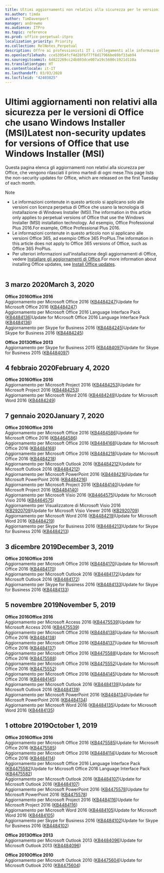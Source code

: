 ```yaml
---
title: Ultimi aggiornamenti non relativi alla sicurezza per le versioni di Office che usano Windows Installer (MSI)
ms.author: timda
author: TimDavenport
manager: andrewmo
ms.audience: ITPro
ms.topic: reference
ms.prod: office-perpetual-itpro
localization_priority: Priority
ms.collection: RelNotes_Perpetual
description: Offre ai professionisti IT i collegamenti alle informazioni sugli aggiornamenti più recenti non relativi alla sicurezza delle versioni con licenza perpetua di Office 2016, Office 2013 e Office 2010
ms.openlocfilehash: cce53954fcf4d28f6f77f8d17966be69bf33ab94
ms.sourcegitcommit: 6d822269cc24b803dce007a19c5600c1921d110a
ms.translationtype: HT
ms.contentlocale: it-IT
ms.lasthandoff: 03/03/2020
ms.locfileid: "42403825"
---
```

# <a name="latest-non-security-updates-for-versions-of-office-that-use-windows-installer-msi"></a><span data-ttu-id="b1f79-103">Ultimi aggiornamenti non relativi alla sicurezza per le versioni di Office che usano Windows Installer (MSI)</span><span class="sxs-lookup"><span data-stu-id="b1f79-103">Latest non-security updates for versions of Office that use Windows Installer (MSI)</span></span>

<span data-ttu-id="b1f79-104">Questa pagina elenca gli aggiornamenti non relativi alla sicurezza per Office, che vengono rilasciati il primo martedì di ogni mese.</span><span class="sxs-lookup"><span data-stu-id="b1f79-104">This page lists the non-security updates for Office, which are released on the first Tuesday of each month.</span></span>

> [!NOTE]
> - <span data-ttu-id="b1f79-105">Le informazioni contenute in questo articolo si applicano solo alle versioni con licenza perpetua di Office che usano la tecnologia di installazione di Windows Installer (MSI).</span><span class="sxs-lookup"><span data-stu-id="b1f79-105">The information in this article only applies to perpetual versions of Office that use the Windows Installer (MSI) installation technology.</span></span> <span data-ttu-id="b1f79-106">Ad esempio, Office Professional Plus 2016.</span><span class="sxs-lookup"><span data-stu-id="b1f79-106">For example, Office Professional Plus 2016.</span></span>
> - <span data-ttu-id="b1f79-107">Le informazioni contenute in questo articolo non si applicano alle versioni Office 365, ad esempio Office 365 ProPlus.</span><span class="sxs-lookup"><span data-stu-id="b1f79-107">The information in this article does not apply to Office 365 versions of Office, such as Office 365 ProPlus.</span></span>
> - <span data-ttu-id="b1f79-108">Per ulteriori informazioni sull'installazione degli aggiornamenti di Office, vedere [Installare gli aggiornamenti di Office](https://support.office.com/article/2ab296f3-7f03-43a2-8e50-46de917611c5).</span><span class="sxs-lookup"><span data-stu-id="b1f79-108">For more information about installing Office updates, see [Install Office updates](https://support.office.com/article/2ab296f3-7f03-43a2-8e50-46de917611c5).</span></span>
<br/><br/>

## <a name="march-3-2020"></a><span data-ttu-id="b1f79-109">3 marzo 2020</span><span class="sxs-lookup"><span data-stu-id="b1f79-109">March 3, 2020</span></span>

<span data-ttu-id="b1f79-110">**Office 2016**</span><span class="sxs-lookup"><span data-stu-id="b1f79-110">**Office 2016**</span></span><br/>
<span data-ttu-id="b1f79-111">Aggiornamento per Microsoft Office 2016 ([KB4484247](https://support.microsoft.com/help/4484247))</span><span class="sxs-lookup"><span data-stu-id="b1f79-111">Update for Microsoft Office 2016 ([KB4484247](https://support.microsoft.com/help/4484247))</span></span><br/> <span data-ttu-id="b1f79-112">Aggiornamento per Microsoft Office 2016 Language Interface Pack ([KB4484136](https://support.microsoft.com/help/4484136))</span><span class="sxs-lookup"><span data-stu-id="b1f79-112">Update for Microsoft Office 2016 Language Interface Pack ([KB4484136](https://support.microsoft.com/help/4484136))</span></span><br/>
<span data-ttu-id="b1f79-113">Aggiornamento per Skype for Business 2016 ([KB4484245](https://support.microsoft.com/help/4484245))</span><span class="sxs-lookup"><span data-stu-id="b1f79-113">Update for Skype for Business 2016 ([KB4484245](https://support.microsoft.com/help/4484245))</span></span> <br/>

<span data-ttu-id="b1f79-114">**Office 2013**</span><span class="sxs-lookup"><span data-stu-id="b1f79-114">**Office 2013**</span></span><br/>
<span data-ttu-id="b1f79-115">Aggiornamento per Skype for Business 2015 ([KB4484097](https://support.microsoft.com/help/4484097))</span><span class="sxs-lookup"><span data-stu-id="b1f79-115">Update for Skype for Business 2015 ([KB4484097](https://support.microsoft.com/help/4484097))</span></span><br/>


## <a name="february-4-2020"></a><span data-ttu-id="b1f79-116">4 febbraio 2020</span><span class="sxs-lookup"><span data-stu-id="b1f79-116">February 4, 2020</span></span>

<span data-ttu-id="b1f79-117">**Office 2016**</span><span class="sxs-lookup"><span data-stu-id="b1f79-117">**Office 2016**</span></span><br/>
<span data-ttu-id="b1f79-118">Aggiornamento per Microsoft Project 2016 ([KB4484253](https://support.microsoft.com/help/4484253))</span><span class="sxs-lookup"><span data-stu-id="b1f79-118">Update for Microsoft Project 2016 ([KB4484253](https://support.microsoft.com/help/4484253))</span></span> <br/>
<span data-ttu-id="b1f79-119">Aggiornamento per Microsoft Word 2016 ([KB4484249](https://support.microsoft.com/help/4484249))</span><span class="sxs-lookup"><span data-stu-id="b1f79-119">Update for Microsoft Word 2016 ([KB4484249](https://support.microsoft.com/help/4484249))</span></span> <br/>

## <a name="january-7-2020"></a><span data-ttu-id="b1f79-120">7 gennaio 2020</span><span class="sxs-lookup"><span data-stu-id="b1f79-120">January 7, 2020</span></span>

<span data-ttu-id="b1f79-121">**Office 2016**</span><span class="sxs-lookup"><span data-stu-id="b1f79-121">**Office 2016**</span></span><br/>
<span data-ttu-id="b1f79-122">Aggiornamento per Microsoft Office 2016 ([KB4464586](https://support.microsoft.com/help/4464586))</span><span class="sxs-lookup"><span data-stu-id="b1f79-122">Update for Microsoft Office 2016 ([KB4464586](https://support.microsoft.com/help/4464586))</span></span> <br/>
<span data-ttu-id="b1f79-123">Aggiornamento per Microsoft Office 2016 ([KB4484168](https://support.microsoft.com/help/4484168))</span><span class="sxs-lookup"><span data-stu-id="b1f79-123">Update for Microsoft Office 2016 ([KB4484168](https://support.microsoft.com/help/4484168))</span></span> <br/>
<span data-ttu-id="b1f79-124">Aggiornamento per Microsoft Office 2016 ([KB4484218](https://support.microsoft.com/help/4484218))</span><span class="sxs-lookup"><span data-stu-id="b1f79-124">Update for Microsoft Office 2016 ([KB4484218](https://support.microsoft.com/help/4484218))</span></span> <br/>
<span data-ttu-id="b1f79-125">Aggiornamento per Microsoft Outlook 2016 ([KB4484212](https://support.microsoft.com/help/4484212))</span><span class="sxs-lookup"><span data-stu-id="b1f79-125">Update for Microsoft Outlook 2016 ([KB4484212](https://support.microsoft.com/help/4484212))</span></span> <br/>
<span data-ttu-id="b1f79-126">Aggiornamento per Microsoft PowerPoint 2016 ([KB4484216](https://support.microsoft.com/help/4484216))</span><span class="sxs-lookup"><span data-stu-id="b1f79-126">Update for Microsoft PowerPoint 2016 ([KB4484216](https://support.microsoft.com/help/4484216))</span></span> <br/>
<span data-ttu-id="b1f79-127">Aggiornamento per Microsoft Project 2016 ([KB4484140](https://support.microsoft.com/help/4484140))</span><span class="sxs-lookup"><span data-stu-id="b1f79-127">Update for Microsoft Project 2016 ([KB4484140](https://support.microsoft.com/help/4484140))</span></span> <br/>
<span data-ttu-id="b1f79-128">Aggiornamento per Microsoft Visio 2016 ([KB4464575](https://support.microsoft.com/help/4464575))</span><span class="sxs-lookup"><span data-stu-id="b1f79-128">Update for Microsoft Visio 2016 ([KB4464575](https://support.microsoft.com/help/4464575))</span></span> <br/>
<span data-ttu-id="b1f79-129">Aggiornamento per Visualizzatore di Microsoft Visio 2016 ([KB2920709](https://support.microsoft.com/help/2920709))</span><span class="sxs-lookup"><span data-stu-id="b1f79-129">Update for Microsoft Visio Viewer 2016 ([KB2920709](https://support.microsoft.com/help/2920709))</span></span> <br/>
<span data-ttu-id="b1f79-130">Aggiornamento per Microsoft Word 2016 ([KB4484219](https://support.microsoft.com/help/4484219))</span><span class="sxs-lookup"><span data-stu-id="b1f79-130">Update for Microsoft Word 2016 ([KB4484219](https://support.microsoft.com/help/4484219))</span></span> <br/>
<span data-ttu-id="b1f79-131">Aggiornamento per Skype for Business 2016 ([KB4484213](https://support.microsoft.com/help/4484213))</span><span class="sxs-lookup"><span data-stu-id="b1f79-131">Update for Skype for Business 2016 ([KB4484213](https://support.microsoft.com/help/4484213))</span></span> <br/>


## <a name="december-3-2019"></a><span data-ttu-id="b1f79-132">3 dicembre 2019</span><span class="sxs-lookup"><span data-stu-id="b1f79-132">December 3, 2019</span></span>

<span data-ttu-id="b1f79-133">**Office 2016**</span><span class="sxs-lookup"><span data-stu-id="b1f79-133">**Office 2016**</span></span><br/>
<span data-ttu-id="b1f79-134">Aggiornamento per Microsoft Office 2016 ([KB4484170](https://support.microsoft.com/help/4484170))</span><span class="sxs-lookup"><span data-stu-id="b1f79-134">Update for Microsoft Office 2016 ([KB4484170](https://support.microsoft.com/help/4484170))</span></span> <br/>
<span data-ttu-id="b1f79-135">Aggiornamento per Microsoft Outlook 2016 ([KB4484172](https://support.microsoft.com/help/4484172))</span><span class="sxs-lookup"><span data-stu-id="b1f79-135">Update for Microsoft Outlook 2016 ([KB4484172](https://support.microsoft.com/help/4484172))</span></span> <br/>
<span data-ttu-id="b1f79-136">Aggiornamento per Skype for Business 2016 ([KB4484133](https://support.microsoft.com/help/4484133))</span><span class="sxs-lookup"><span data-stu-id="b1f79-136">Update for Skype for Business 2016 ([KB4484133](https://support.microsoft.com/help/4484133))</span></span> <br/>

## <a name="november-5-2019"></a><span data-ttu-id="b1f79-137">5 novembre 2019</span><span class="sxs-lookup"><span data-stu-id="b1f79-137">November 5, 2019</span></span>

<span data-ttu-id="b1f79-138">**Office 2016**</span><span class="sxs-lookup"><span data-stu-id="b1f79-138">**Office 2016**</span></span><br/>
<span data-ttu-id="b1f79-139">Aggiornamento per Microsoft Access 2016 ([KB4475539](https://support.microsoft.com/help/4475539))</span><span class="sxs-lookup"><span data-stu-id="b1f79-139">Update for Microsoft Access 2016 ([KB4475539](https://support.microsoft.com/help/4475539))</span></span> <br/>
<span data-ttu-id="b1f79-140">Aggiornamento per Microsoft Office 2016 ([KB4484138](https://support.microsoft.com/help/4484138))</span><span class="sxs-lookup"><span data-stu-id="b1f79-140">Update for Microsoft Office 2016 ([KB4484138](https://support.microsoft.com/help/4484138))</span></span> <br/>
<span data-ttu-id="b1f79-141">Aggiornamento per Microsoft Office 2016 ([KB4484137](https://support.microsoft.com/help/4484137))</span><span class="sxs-lookup"><span data-stu-id="b1f79-141">Update for Microsoft Office 2016 ([KB4484137](https://support.microsoft.com/help/4484137))</span></span> <br/>
<span data-ttu-id="b1f79-142">Aggiornamento per Microsoft Office 2016 ([KB4475588](https://support.microsoft.com/help/4475588))</span><span class="sxs-lookup"><span data-stu-id="b1f79-142">Update for Microsoft Office 2016 ([KB4475588](https://support.microsoft.com/help/4475588))</span></span> <br/>
<span data-ttu-id="b1f79-143">Aggiornamento per Microsoft Office 2016 ([KB4475552](https://support.microsoft.com/help/4475552))</span><span class="sxs-lookup"><span data-stu-id="b1f79-143">Update for Microsoft Office 2016 ([KB4475552](https://support.microsoft.com/help/4475552))</span></span> <br/>
<span data-ttu-id="b1f79-144">Aggiornamento per Microsoft Office 2016 ([KB4484145](https://support.microsoft.com/help/4484145))</span><span class="sxs-lookup"><span data-stu-id="b1f79-144">Update for Microsoft Office 2016 ([KB4484145](https://support.microsoft.com/help/4484145))</span></span> <br/>
<span data-ttu-id="b1f79-145">Aggiornamento per Microsoft Outlook 2016 ([KB4484139](https://support.microsoft.com/help/4484139))</span><span class="sxs-lookup"><span data-stu-id="b1f79-145">Update for Microsoft Outlook 2016 ([KB4484139](https://support.microsoft.com/help/4484139))</span></span> <br/>
<span data-ttu-id="b1f79-146">Aggiornamento per Microsoft PowerPoint 2016 ([KB4484134](https://support.microsoft.com/help/4484134))</span><span class="sxs-lookup"><span data-stu-id="b1f79-146">Update for Microsoft PowerPoint 2016 ([KB4484134](https://support.microsoft.com/help/4484134))</span></span> <br/>
<span data-ttu-id="b1f79-147">Aggiornamento per Microsoft Word 2016 ([KB4484135](https://support.microsoft.com/help/4484135))</span><span class="sxs-lookup"><span data-stu-id="b1f79-147">Update for Microsoft Word 2016 ([KB4484135](https://support.microsoft.com/help/4484135))</span></span> <br/>

## <a name="october-1-2019"></a><span data-ttu-id="b1f79-148">1 ottobre 2019</span><span class="sxs-lookup"><span data-stu-id="b1f79-148">October 1, 2019</span></span>

<span data-ttu-id="b1f79-149">**Office 2016**</span><span class="sxs-lookup"><span data-stu-id="b1f79-149">**Office 2016**</span></span><br/>
<span data-ttu-id="b1f79-150">Aggiornamento per Microsoft Office 2016 ([KB4475585](https://support.microsoft.com/help/4475585))</span><span class="sxs-lookup"><span data-stu-id="b1f79-150">Update for Microsoft Office 2016 ([KB4475585](https://support.microsoft.com/help/4475585))</span></span> <br/> <span data-ttu-id="b1f79-151">Aggiornamento per Microsoft Office 2016 ([KB4484114](https://support.microsoft.com/help/4484114))</span><span class="sxs-lookup"><span data-stu-id="b1f79-151">Update for Microsoft Office 2016 ([KB4484114](https://support.microsoft.com/help/4484114))</span></span> <br/>
<span data-ttu-id="b1f79-152">Aggiornamento per Microsoft Office 2016 Language Interface Pack ([KB4475582](https://support.microsoft.com/help/4475582))</span><span class="sxs-lookup"><span data-stu-id="b1f79-152">Update for Microsoft Office 2016 Language Interface Pack ([KB4475582](https://support.microsoft.com/help/4475582))</span></span><br/>
<span data-ttu-id="b1f79-153">Aggiornamento per Microsoft Outlook 2016 ([KB4484107](https://support.microsoft.com/help/4484107))</span><span class="sxs-lookup"><span data-stu-id="b1f79-153">Update for Microsoft Outlook 2016 ([KB4484107](https://support.microsoft.com/help/4484107))</span></span> <br/>
<span data-ttu-id="b1f79-154">Aggiornamento per Microsoft PowerPoint 2016 ([KB4475578](https://support.microsoft.com/help/4475578))</span><span class="sxs-lookup"><span data-stu-id="b1f79-154">Update for Microsoft PowerPoint 2016 ([KB4475578](https://support.microsoft.com/help/4475578))</span></span> <br/>
<span data-ttu-id="b1f79-155">Aggiornamento per Microsoft Project 2016 ([KB4484116](https://support.microsoft.com/help/4484116))</span><span class="sxs-lookup"><span data-stu-id="b1f79-155">Update for Microsoft Project 2016 ([KB4484116](https://support.microsoft.com/help/4484116))</span></span> <br/>
<span data-ttu-id="b1f79-156">Aggiornamento per Microsoft Word 2016 ([KB4484105](https://support.microsoft.com/help/4484105))</span><span class="sxs-lookup"><span data-stu-id="b1f79-156">Update for Microsoft Word 2016 ([KB4484105](https://support.microsoft.com/help/4484105))</span></span> <br/>
<span data-ttu-id="b1f79-157">Aggiornamento per Skype for Business 2016 ([KB4484102](https://support.microsoft.com/help/4484102))</span><span class="sxs-lookup"><span data-stu-id="b1f79-157">Update for Skype for Business 2016 ([KB4484102](https://support.microsoft.com/help/4484102))</span></span> <br/>

<span data-ttu-id="b1f79-158">**Office 2013**</span><span class="sxs-lookup"><span data-stu-id="b1f79-158">**Office 2013**</span></span><br/>
<span data-ttu-id="b1f79-159">Aggiornamento per Microsoft Outlook 2013 ([KB4484096](https://support.microsoft.com/help/4484096))</span><span class="sxs-lookup"><span data-stu-id="b1f79-159">Update for Microsoft Outlook 2013 ([KB4484096](https://support.microsoft.com/help/4484096))</span></span><br/>

<span data-ttu-id="b1f79-160">**Office 2010**</span><span class="sxs-lookup"><span data-stu-id="b1f79-160">**Office 2010**</span></span><br/>
<span data-ttu-id="b1f79-161">Aggiornamento per Microsoft Outlook 2010 ([KB4475604](https://support.microsoft.com/help/4475604))</span><span class="sxs-lookup"><span data-stu-id="b1f79-161">Update for Microsoft Outlook 2010 ([KB4475604](https://support.microsoft.com/help/4475604))</span></span><br/><br/>

